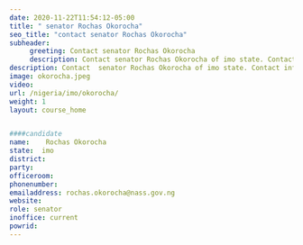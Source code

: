 ```yaml
---
date: 2020-11-22T11:54:12-05:00
title: " senator Rochas Okorocha"
seo_title: "contact senator Rochas Okorocha"
subheader:
     greeting: Contact senator Rochas Okorocha 
     description: Contact senator Rochas Okorocha of imo state. Contact information for  senator Rochas Okorocha includes email address, phone number, and mailing address.
description: Contact  senator Rochas Okorocha of imo state. Contact information for  senator Rochas Okorocha includes email address, phone number, and mailing address.
image: okorocha.jpeg
video: 
url: /nigeria/imo/okorocha/
weight: 1
layout: course_home


####candidate
name:	 Rochas Okorocha
state:	imo
district: 
party:	
officeroom:	
phonenumber:
emailaddress: rochas.okorocha@nass.gov.ng
website:	
role: senator
inoffice: current
powrid: 
---
```


